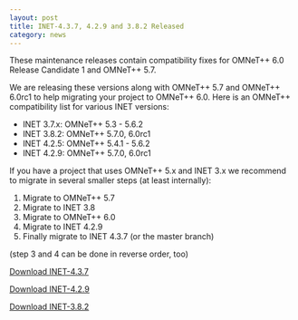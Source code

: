 ```yaml
---
layout: post
title: INET-4.3.7, 4.2.9 and 3.8.2 Released
category: news
---
```

These maintenance releases contain compatibility fixes for OMNeT++ 6.0 Release Candidate 1 and OMNeT++ 5.7.

We are releasing these versions along with OMNeT++ 5.7 and OMNeT++ 6.0rc1 to help migrating your project to OMNeT++ 6.0. Here is an OMNeT++ compatibility list for various INET versions:

- INET 3.7.x: OMNeT++ 5.3 - 5.6.2
- INET 3.8.2: OMNeT++ 5.7.0, 6.0rc1
- INET 4.2.5: OMNeT++ 5.4.1 - 5.6.2
- INET 4.2.9: OMNeT++ 5.7.0, 6.0rc1

If you have a project that uses OMNeT++ 5.x and INET 3.x we recommend to migrate in several smaller steps (at least internally):

1. Migrate to OMNeT++ 5.7
2. Migrate to INET 3.8
3. Migrate to OMNeT++ 6.0
4. Migrate to INET 4.2.9
5. Finally migrate to INET 4.3.7 (or the master branch)

(step 3 and 4 can be done in reverse order, too)

[Download INET-4.3.7](https://github.com/inet-framework/inet/releases/download/v4.3.7/inet-4.3.7-src.tgz)

[Download INET-4.2.9](https://github.com/inet-framework/inet/releases/download/v4.2.9/inet-4.2.9-src.tgz)

[Download INET-3.8.2](https://github.com/inet-framework/inet/releases/download/v3.8.2/inet-3.8.2-src.tgz)
